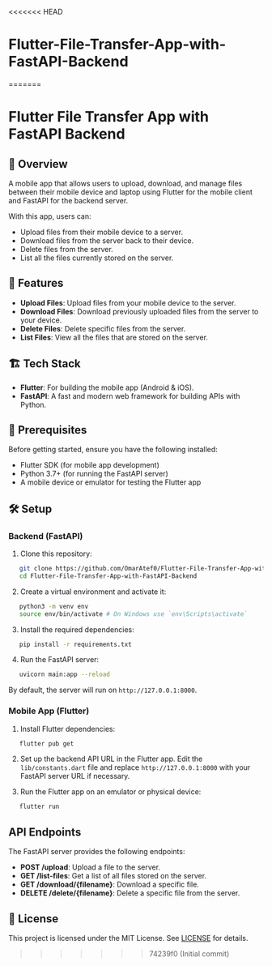 <<<<<<< HEAD
# Flutter-File-Transfer-App-with-FastAPI-Backend
=======
# Flutter File Transfer App with FastAPI Backend

## 📌 Overview

A mobile app that allows users to upload, download, and manage files between their mobile device and laptop using Flutter for the mobile client and FastAPI for the backend server.

With this app, users can:

- Upload files from their mobile device to a server.
- Download files from the server back to their device.
- Delete files from the server.
- List all the files currently stored on the server.

## 🚀 Features

- **Upload Files**: Upload files from your mobile device to the server.
- **Download Files**: Download previously uploaded files from the server to your device.
- **Delete Files**: Delete specific files from the server.
- **List Files**: View all the files that are stored on the server.

## 🏗️ Tech Stack

- **Flutter**: For building the mobile app (Android & iOS).
- **FastAPI**: A fast and modern web framework for building APIs with Python.

## 📱 Prerequisites

Before getting started, ensure you have the following installed:

- Flutter SDK (for mobile app development)
- Python 3.7+ (for running the FastAPI server)
- A mobile device or emulator for testing the Flutter app

## 🛠️ Setup

### Backend (FastAPI)

1. Clone this repository:

```sh
   git clone https://github.com/OmarAtef0/Flutter-File-Transfer-App-with-FastAPI-Backend.git
   cd Flutter-File-Transfer-App-with-FastAPI-Backend
```

2. Create a virtual environment and activate it:

```sh
   python3 -m venv env
   source env/bin/activate # On Windows use `env\Scripts\activate`
```

3. Install the required dependencies:

```sh
   pip install -r requirements.txt
```

4. Run the FastAPI server:

```sh
   uvicorn main:app --reload
```

By default, the server will run on `http://127.0.0.1:8000`.

### Mobile App (Flutter)

1. Install Flutter dependencies:

```sh
   flutter pub get
```

2. Set up the backend API URL in the Flutter app. Edit the `lib/constants.dart` file and replace `http://127.0.0.1:8000` with your FastAPI server URL if necessary.

3. Run the Flutter app on an emulator or physical device:

```sh
   flutter run
```

## API Endpoints

The FastAPI server provides the following endpoints:

- **POST /upload**: Upload a file to the server.
- **GET /list-files**: Get a list of all files stored on the server.
- **GET /download/{filename}**: Download a specific file.
- **DELETE /delete/{filename}**: Delete a specific file from the server.

## 📜 License

This project is licensed under the MIT License. See [LICENSE](LICENSE) for details.
>>>>>>> 74239f0 (Initial commit)
